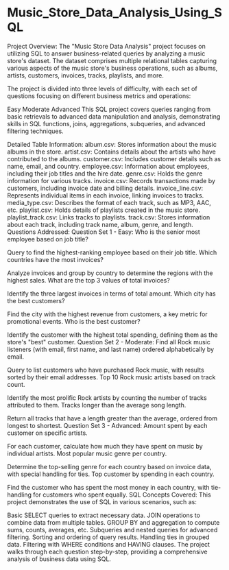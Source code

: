 # Music_Store_Data_Analysis_Using_SQL

Project Overview:
The "Music Store Data Analysis" project focuses on utilizing SQL to answer business-related queries by analyzing a music store's dataset. The dataset comprises multiple relational tables capturing various aspects of the music store's business operations, such as albums, artists, customers, invoices, tracks, playlists, and more.

The project is divided into three levels of difficulty, with each set of questions focusing on different business metrics and operations:

Easy
Moderate
Advanced
This SQL project covers queries ranging from basic retrievals to advanced data manipulation and analysis, demonstrating skills in SQL functions, joins, aggregations, subqueries, and advanced filtering techniques.

Detailed Table Information:
album.csv: Stores information about the music albums in the store.
artist.csv: Contains details about the artists who have contributed to the albums.
customer.csv: Includes customer details such as name, email, and country.
employee.csv: Information about employees, including their job titles and the hire date.
genre.csv: Holds the genre information for various tracks.
invoice.csv: Records transactions made by customers, including invoice date and billing details.
invoice_line.csv: Represents individual items in each invoice, linking invoices to tracks.
media_type.csv: Describes the format of each track, such as MP3, AAC, etc.
playlist.csv: Holds details of playlists created in the music store.
playlist_track.csv: Links tracks to playlists.
track.csv: Stores information about each track, including track name, album, genre, and length.
Questions Addressed:
Question Set 1 - Easy:
Who is the senior most employee based on job title?

Query to find the highest-ranking employee based on their job title.
Which countries have the most invoices?

Analyze invoices and group by country to determine the regions with the highest sales.
What are the top 3 values of total invoices?

Identify the three largest invoices in terms of total amount.
Which city has the best customers?

Find the city with the highest revenue from customers, a key metric for promotional events.
Who is the best customer?

Identify the customer with the highest total spending, defining them as the store's "best" customer.
Question Set 2 - Moderate:
Find all Rock music listeners (with email, first name, and last name) ordered alphabetically by email.

Query to list customers who have purchased Rock music, with results sorted by their email addresses.
Top 10 Rock music artists based on track count.

Identify the most prolific Rock artists by counting the number of tracks attributed to them.
Tracks longer than the average song length.

Return all tracks that have a length greater than the average, ordered from longest to shortest.
Question Set 3 - Advanced:
Amount spent by each customer on specific artists.

For each customer, calculate how much they have spent on music by individual artists.
Most popular music genre per country.

Determine the top-selling genre for each country based on invoice data, with special handling for ties.
Top customer by spending in each country.

Find the customer who has spent the most money in each country, with tie-handling for customers who spent equally.
SQL Concepts Covered:
This project demonstrates the use of SQL in various scenarios, such as:

Basic SELECT queries to extract necessary data.
JOIN operations to combine data from multiple tables.
GROUP BY and aggregation to compute sums, counts, averages, etc.
Subqueries and nested queries for advanced filtering.
Sorting and ordering of query results.
Handling ties in grouped data.
Filtering with WHERE conditions and HAVING clauses.
The project walks through each question step-by-step, providing a comprehensive analysis of business data using SQL.

